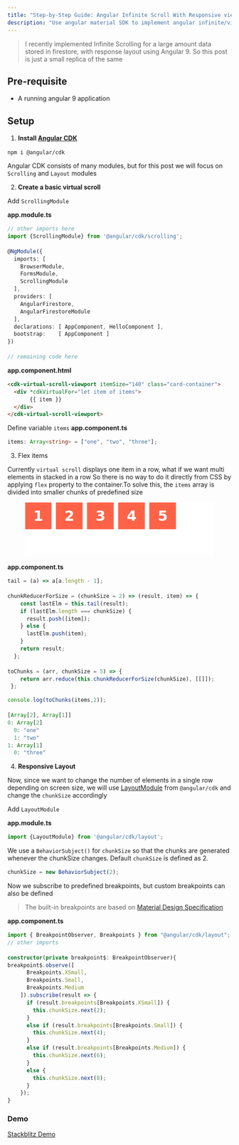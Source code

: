 ```yaml
---
title: "Step-by-Step Guide: Angular Infinite Scroll With Responsive viewport"
description: "Use angular material SDK to implement angular infinite/virtual scroll with a responsive layout"
---
```


> I recently implemented Infinite Scrolling for a large amount data stored in firestore, with response layout using Angular 9. So this post is just a small replica of the same

## Pre-requisite

- A running angular 9 application

## Setup

1. **Install [Angular CDK](https://material.angular.io/cdk/categories)**

`npm i @angular/cdk`

Angular CDK consists of many modules, but for this post we will focus on `Scrolling` and `Layout` modules

2. **Create a basic virtual scroll**

Add `ScrollingModule`

**app.module.ts**
```typescript
// other imports here
import {ScrollingModule} from '@angular/cdk/scrolling';

@NgModule({
  imports: [ 
    BrowserModule,
    FormsModule,
    ScrollingModule
  ],
  providers: [
    AngularFirestore,
    AngularFirestoreModule
  ],
  declarations: [ AppComponent, HelloComponent ],
  bootstrap:    [ AppComponent ]
})

// remaining code here
```

**app.component.html**
```html
<cdk-virtual-scroll-viewport itemSize="140" class="card-container">
  <div *cdkVirtualFor="let item of items">
       {{ item }}
  </div>
</cdk-virtual-scroll-viewport>
```

Define variable `items`
**app.component.ts**
```typescript
items: Array<string> = ["one", "two", "three"];
```

3. Flex items 

Currently `virtual scroll` displays one item in a row, what if we want multi elements in stacked in a row
So there is no way to do it directly from CSS by applying `flex` property to the container.To solve this, the `items` array is divided into smaller chunks of predefined size

<p align="center">
<img src="https://github.com/twishasaraiya/twishasaraiya.github.io/blob/master/assets/2020-04-07%20flex-direction%20row.png">
</p>

**app.component.ts**
```typescript
tail = (a) => a[a.length - 1];

chunkReducerForSize = (chunkSize = 2) => (result, item) => {
    const lastElm = this.tail(result);
    if (lastElm.length === chunkSize) {
      result.push([item]);
    } else {
      lastElm.push(item);
    }
    return result;
  };

toChunks = (arr, chunkSize = 5) => {
    return arr.reduce(this.chunkReducerForSize(chunkSize), [[]]);
 };
```


```javascript
console.log(toChunks(items,2));

[Array[2], Array[1]]
0: Array[2]
  0: "one"
  1: "two"
1: Array[1]
  0: "three"
```

4. **Responsive Layout**

Now, since we want to change the number of elements in a single row depending on screen size, we will use [LayoutModule](https://material.angular.io/cdk/layout/overview) from `@angular/cdk` and change the `chunkSize` accordingly

Add `LayoutModule`

**app.module.ts**
```typescript
import {LayoutModule} from '@angular/cdk/layout';
```

We use a `BehaviorSubject()` for `chunkSize` so that the chunks are generated whenever the chunkSize changes. Default `chunkSize` is defined as 2.

```typescript
chunkSize = new BehaviorSubject(2);
```


Now we subscribe to predefined breakpoints, but custom breakpoints can also be defined

> The built-in breakpoints are based on [Material Design Specification](https://material.io/design/layout/responsive-layout-grid.html#breakpoints)

**app.component.ts**
```typescript
import { BreakpointObserver, Breakpoints } from "@angular/cdk/layout";
// other imports

constructor(private breakpoint$: BreakpointObserver){
breakpoint$.observe([
      Breakpoints.XSmall,
      Breakpoints.Small,
      Breakpoints.Medium
    ]).subscribe(result => {
      if (result.breakpoints[Breakpoints.XSmall]) {
        this.chunkSize.next(2);
      }
      else if (result.breakpoints[Breakpoints.Small]) {
        this.chunkSize.next(4);
      }
      else if (result.breakpoints[Breakpoints.Medium]) {
        this.chunkSize.next(6);
      }
      else {
        this.chunkSize.next(8);
      }
    });
}
```


### Demo

[Stackblitz Demo](https://angular-t1fx8w.stackblitz.io)
